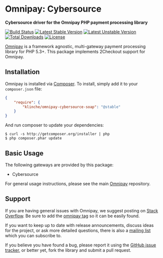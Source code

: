 # Omnipay: Cybersource

**Cybersource driver for the Omnipay PHP payment processing library**

[![Build Status](https://travis-ci.org/Klinche/omnipay-cybersource-soap.svg?branch=master)](https://travis-ci.org/klinche/omnipay-cybersource-soap)
[![Latest Stable Version](https://poser.pugx.org/klinche/omnipay-cybersource-soap/v/stable.svg)](https://packagist.org/packages/klinche/omnipay-cybersource-soap)
[![Latest Unstable Version](https://poser.pugx.org/klinche/omnipay-cybersource-soap/v/unstable.svg)](https://packagist.org/packages/klinche/omnipay-cybersource-soap)
[![Total Downloads](https://poser.pugx.org/klinche/omnipay-cybersource-soap/downloads.svg)](https://packagist.org/packages/klinche/omnipay-cybersource-soap)
[![License](https://poser.pugx.org/klinche/omnipay-cybersource-soap/license.svg)](https://packagist.org/packages/klinche/omnipay-cybersource-soap)


[Omnipay](https://github.com/thephpleague/omnipay) is a framework agnostic, multi-gateway payment
processing library for PHP 5.3+. This package implements 2Checkout support for Omnipay.

## Installation

Omnipay is installed via [Composer](http://getcomposer.org/). To install, simply add it
to your `composer.json` file:

```json
{
    "require": {
        "klinche/omnipay-cybersource-soap": "@stable"
    }
}
```

And run composer to update your dependencies:

    $ curl -s http://getcomposer.org/installer | php
    $ php composer.phar update

## Basic Usage

The following gateways are provided by this package:

* Cybersource

For general usage instructions, please see the main [Omnipay](https://github.com/thephpleague/omnipay)
repository.

## Support

If you are having general issues with Omnipay, we suggest posting on
[Stack Overflow](http://stackoverflow.com/). Be sure to add the
[omnipay tag](http://stackoverflow.com/questions/tagged/omnipay) so it can be easily found.

If you want to keep up to date with release announcements, discuss ideas for the project,
or ask more detailed questions, there is also a [mailing list](https://groups.google.com/forum/#!forum/omnipay) which
you can subscribe to.

If you believe you have found a bug, please report it using the [GitHub issue tracker](https://github.com/dioscouri/omnipay-cybersource/issues),
or better yet, fork the library and submit a pull request.
